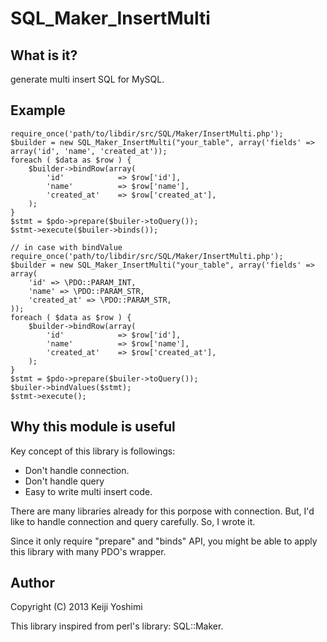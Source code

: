 SQL_Maker_InsertMulti
===============

What is it?
---------------

generate multi insert SQL for MySQL.

Example
---------

	require_once('path/to/libdir/src/SQL/Maker/InsertMulti.php');
	$builder = new SQL_Maker_InsertMulti("your_table", array('fields' => array('id', 'name', 'created_at'));
	foreach ( $data as $row ) {
		$builder->bindRow(array(
			'id'            => $row['id'],
			'name'          => $row['name'],
			'created_at'    => $row['created_at'],
		);
	}
	$stmt = $pdo->prepare($builer->toQuery());
	$stmt->execute($builer->binds());

	// in case with bindValue
	require_once('path/to/libdir/src/SQL/Maker/InsertMulti.php');
	$builder = new SQL_Maker_InsertMulti("your_table", array('fields' => array(
		'id' => \PDO::PARAM_INT,
		'name' => \PDO::PARAM_STR,
		'created_at' => \PDO::PARAM_STR,
	));
	foreach ( $data as $row ) {
		$builder->bindRow(array(
			'id'            => $row['id'],
			'name'          => $row['name'],
			'created_at'    => $row['created_at'],
		);
	}
	$stmt = $pdo->prepare($builer->toQuery());
	$builer->bindValues($stmt);
	$stmt->execute();

Why this module is useful
--------------------------

Key concept of this library is followings:

 * Don't handle connection.
 * Don't handle query
 * Easy to write multi insert code.

 There are many libraries already for this porpose with connection.
 But, I'd like to handle connection and query carefully.
 So, I wrote it.

 Since it only require "prepare" and "binds" API, you might be able to apply this library with many PDO's wrapper.

Author
---------

Copyright (C) 2013 Keiji Yoshimi

This library inspired from perl's library: SQL::Maker.
